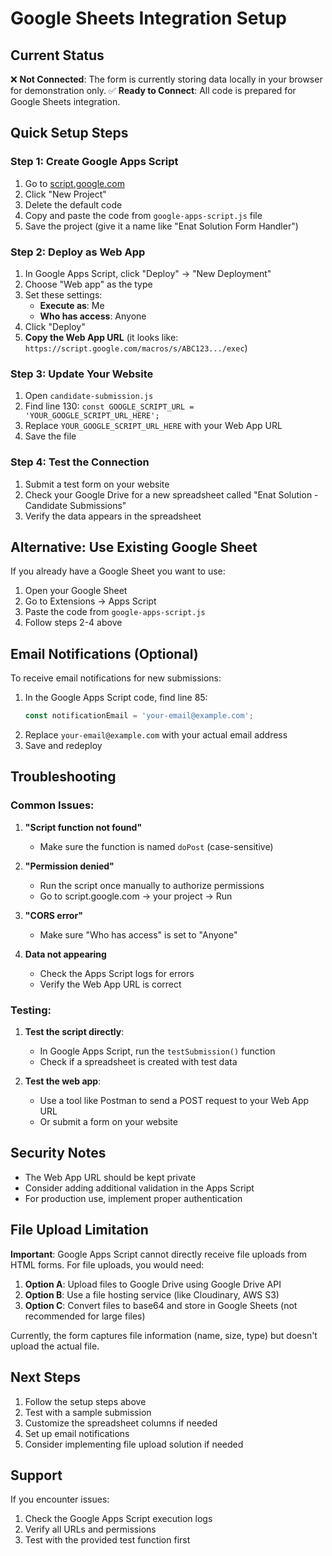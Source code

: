 # Google Sheets Integration Setup

## Current Status
❌ **Not Connected**: The form is currently storing data locally in your browser for demonstration only.
✅ **Ready to Connect**: All code is prepared for Google Sheets integration.

## Quick Setup Steps

### Step 1: Create Google Apps Script
1. Go to [script.google.com](https://script.google.com)
2. Click "New Project"
3. Delete the default code
4. Copy and paste the code from `google-apps-script.js` file
5. Save the project (give it a name like "Enat Solution Form Handler")

### Step 2: Deploy as Web App
1. In Google Apps Script, click "Deploy" → "New Deployment"
2. Choose "Web app" as the type
3. Set these settings:
   - **Execute as**: Me
   - **Who has access**: Anyone
4. Click "Deploy"
5. **Copy the Web App URL** (it looks like: `https://script.google.com/macros/s/ABC123.../exec`)

### Step 3: Update Your Website
1. Open `candidate-submission.js`
2. Find line 130: `const GOOGLE_SCRIPT_URL = 'YOUR_GOOGLE_SCRIPT_URL_HERE';`
3. Replace `YOUR_GOOGLE_SCRIPT_URL_HERE` with your Web App URL
4. Save the file

### Step 4: Test the Connection
1. Submit a test form on your website
2. Check your Google Drive for a new spreadsheet called "Enat Solution - Candidate Submissions"
3. Verify the data appears in the spreadsheet

## Alternative: Use Existing Google Sheet

If you already have a Google Sheet you want to use:

1. Open your Google Sheet
2. Go to Extensions → Apps Script
3. Paste the code from `google-apps-script.js`
4. Follow steps 2-4 above

## Email Notifications (Optional)

To receive email notifications for new submissions:

1. In the Google Apps Script code, find line 85:
   ```javascript
   const notificationEmail = 'your-email@example.com';
   ```
2. Replace `your-email@example.com` with your actual email address
3. Save and redeploy

## Troubleshooting

### Common Issues:

1. **"Script function not found"**
   - Make sure the function is named `doPost` (case-sensitive)

2. **"Permission denied"**
   - Run the script once manually to authorize permissions
   - Go to script.google.com → your project → Run

3. **"CORS error"**
   - Make sure "Who has access" is set to "Anyone"

4. **Data not appearing**
   - Check the Apps Script logs for errors
   - Verify the Web App URL is correct

### Testing:

1. **Test the script directly**:
   - In Google Apps Script, run the `testSubmission()` function
   - Check if a spreadsheet is created with test data

2. **Test the web app**:
   - Use a tool like Postman to send a POST request to your Web App URL
   - Or submit a form on your website

## Security Notes

- The Web App URL should be kept private
- Consider adding additional validation in the Apps Script
- For production use, implement proper authentication

## File Upload Limitation

**Important**: Google Apps Script cannot directly receive file uploads from HTML forms. For file uploads, you would need:

1. **Option A**: Upload files to Google Drive using Google Drive API
2. **Option B**: Use a file hosting service (like Cloudinary, AWS S3)
3. **Option C**: Convert files to base64 and store in Google Sheets (not recommended for large files)

Currently, the form captures file information (name, size, type) but doesn't upload the actual file.

## Next Steps

1. Follow the setup steps above
2. Test with a sample submission
3. Customize the spreadsheet columns if needed
4. Set up email notifications
5. Consider implementing file upload solution if needed

## Support

If you encounter issues:
1. Check the Google Apps Script execution logs
2. Verify all URLs and permissions
3. Test with the provided test function first
